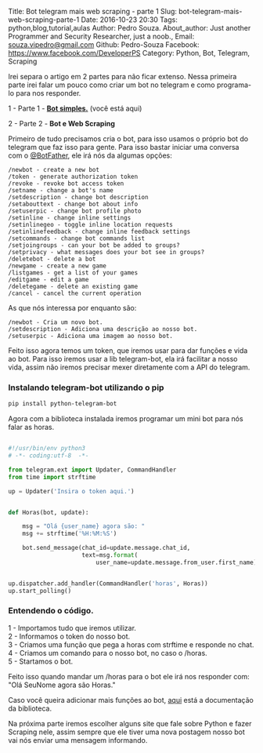 Title: Bot telegram mais web scraping - parte 1
Slug: bot-telegram-mais-web-scraping-parte-1
Date: 2016-10-23 20:30
Tags: python,blog,tutorial,aulas
Author: Pedro Souza.
About_author: Just another Programmer and Security Researcher, just a noob., 
Email:  souza.vipedro@gmail.com
Github: Pedro-Souza
Facebook: https://www.facebook.com/DeveloperPS
Category: Python, Bot, Telegram, Scraping


Irei separa o artigo em 2 partes para não ficar extenso. Nessa primeira 
parte irei falar um pouco como criar um bot no telegram e como 
programa-lo para nos responder.

1 - Parte 1 - [**Bot simples.**]({filename}bot-telegram-e-web-scraping-parte1.md) (você está aqui)

2 - Parte 2 - **Bot e Web Scraping**

Primeiro de tudo precisamos cria o bot, para isso usamos o próprio bot 
do telegram que faz isso para gente. Para isso bastar iniciar uma 
conversa com o [@BotFather](https://web.telegram.org/#/im?p=@BotFather), ele irá nós da algumas 
opções:

```
/newbot - create a new bot
/token - generate authorization token
/revoke - revoke bot access token
/setname - change a bot's name
/setdescription - change bot description
/setabouttext - change bot about info
/setuserpic - change bot profile photo
/setinline - change inline settings
/setinlinegeo - toggle inline location requests
/setinlinefeedback - change inline feedback settings
/setcommands - change bot commands list
/setjoingroups - can your bot be added to groups?
/setprivacy - what messages does your bot see in groups?
/deletebot - delete a bot
/newgame - create a new game
/listgames - get a list of your games
/editgame - edit a game
/deletegame - delete an existing game
/cancel - cancel the current operation

```

As que nós interessa por enquanto são:

```
/newbot - Cria um novo bot. 
/setdescription - Adiciona uma descrição ao nosso bot.
/setuserpic - Adiciona uma imagem ao nosso bot.
```

Feito isso agora temos um token, que iremos usar para dar funções e vida 
ao bot. Para isso iremos usar a lib telegram-bot, ela irá facilitar a 
nosso vida, assim não iremos precisar mexer diretamente com a API do 
telegram.

### Instalando telegram-bot utilizando o pip

```bash 
pip install python-telegram-bot
```

Agora com a biblioteca instalada iremos programar um mini bot para nós falar as horas.

```python

#!/usr/bin/env python3
# -*- coding:utf-8  -*-

from telegram.ext import Updater, CommandHandler
from time import strftime

up = Updater('Insira o token aqui.')


def Horas(bot, update):

    msg = "Olá {user_name} agora são: "
    msg += strftime('%H:%M:%S')

    bot.send_message(chat_id=update.message.chat_id,
                     text=msg.format(
                         user_name=update.message.from_user.first_name))


up.dispatcher.add_handler(CommandHandler('horas', Horas))
up.start_polling()

```

### Entendendo o código. 

1 - Importamos tudo que iremos utilizar. <br >
2 - Informamos o token do nosso bot. <br >
3 - Criamos uma função que pega a horas com strftime e responde no chat. <br >
4 - Criamos um comando para o nosso bot, no caso o /horas. <br >
5 - Startamos o bot.<br >

Feito isso quando mandar um /horas para o bot ele irá nos responder com: "Olá SeuNome agora são 
Horas."

Caso você queira adicionar mais funções ao bot, 
[aqui](http://python-telegram-bot.readthedocs.io/en/latest/) está a documentação da biblioteca.

Na próxima parte iremos escolher alguns site que fale sobre Python e fazer Scraping nele, assim 
sempre que ele tiver uma nova postagem nosso bot vai nós enviar uma mensagem informando.



